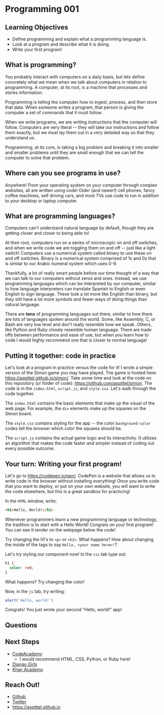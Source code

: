 # Programming 001

## Learning Objectives
* Define programming and explain what a programming language is.
* Look at a program and describe what it is doing.
* Write your first program!

## What is programming?
You probably interact with computers on a daily basis, but lets define concretely what we mean when we talk about computers in relation to programming. A computer, at its root, is a machine that processes and stores information. 

Programming is telling the computer how to ingest, process, and then store that data. When someone writes a program, that person is giving the computer a set of commands that it must follow. 

When we write programs, we are writing instructions that the computer will follow. Computers are very literal -- they will take our instructions and follow them exactly, but we must lay them out in a very detailed way so that they understand us.

Programming, at its core, is taking a big problem and breaking it into smaller and smaller problems until they  are small enough that we can tell the computer to solve that problem.

## Where can you see programs in use?
Anywhere! From your operating system on your computer through complex websites, all are written using code! Older (and newer!) cell phones, fancy coffee machines, self driving cars, and most TVs use code to run in addition to your desktop or laptop computer.

## What are programming languages?
Computers can't understand natural language by default, though they are getting closer and closer to being able to!

At their root, computers run on a series of microscopic on and off switches, and when we write code we are toggling them on and off -- just like a light switch! Computers use a numerical system called binary to use these on and off switches. Binary is a numerical system comprised of 1s and 0s that is similar to our Arabic numeral system which uses 0-9.

Thankfully, a lot of really smart people before our time thought of a way that we can talk to our computers without zeros and ones. Instead, we use programming languages which can be interpreted by our computer, similar to how language interpreters can translate Spanish to English or even English to sign language. These look a lot more like English than binary, but they still have a lot more symbols and fewer ways of doing things than natural language. 

There are **tons** of programming languages out there, similar to how there are lots of languages spoken around the world. Some, like Assembly, C, or Bash are very low level and don't really resemble how we speak. Others, like Python and Ruby closely resemble human language. There are trade offs between performance and ease of use, but when you learn how to code I would highly recommend one that is closer to normal language!

## Putting it together: code in practice

Let's look at a program in practice versus the code for it! I wrote a simple version of the Simon game you may have played. The game is hosted here: https://aspittel.github.io/simon/. Take some time and look at the code on this repository (or folder of code): https://github.com/aspittel/simon. The code is in the `index.html`, `script.js`, and `style.css`. Let's walk through the code together.

The `index.html` contains the basic elements that make up the visual of the web page. For example, the `div` elements make up the squares on the Simon board.

The `style.css` contains styling for the app -- the color `background-color` codes tell the browser which color the squares should be. 

The `script.js` contains the actual game logic and its interactivity. It utilizes an algorithm that makes the code faster and simpler instead of coding out every possible outcome.

## Your turn: Writing your first program!

Let's go to https://codepen.io/pen/. CodePen is a website that allows us to write code in the browser without installing everything! Once you write code that you want to deploy, or put on your own website, you will want to write the code elsewhere, but this is a great sandbox for practicing! 

In the `HTML` window, write:
```html
<h1>Hello, World!</h1>
```
Whenever programmers learn a new programming language or technology, the tradition is to start with a Hello World! Congrats on your first program! You can see it render on the webpage below the code!

Try changing the h1's to `<p>` or `<h2>`. What happens? How about changing the inside of the tags to say `Hello, <your name here>!`? 

Let's try styling our component now! In the `css` tab type out:
```css
h1 {
  color: red;
}
```
What happens? Try changing the color!

Now, in the `js` tab, try writing:
```js
alert('Hello, world!')
```
Congrats! You just wrote your second "Hello, world!" app!

## Questions

## Next Steps
- [CodeAcademy](https://www.codecademy.com/)
    * I would recommend HTML, CSS, Python, or Ruby here!
- [Django Girls](https://www.gitbook.com/book/djangogirls/djangogirls-tutorial)
- [Khan Academy](https://www.khanacademy.org/computing/computer-programming)

## Reach Out!
- [Github](https://github.com/aspittel)
- [Twitter](https://twitter.com/ASpittel)
- https://aspittel.github.io
